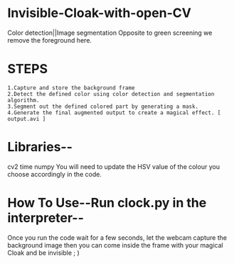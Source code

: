 # Invisible-Cloak-with-open-CV
Color detection||Image segmentation
Opposite to green screening we remove the foreground here.
# STEPS
    1.Capture and store the background frame
    2.Detect the defined color using color detection and segmentation algorithm.
    3.Segment out the defined colored part by generating a mask.
    4.Generate the final augmented output to create a magical effect. [ output.avi ]
# Libraries--
  cv2
  time
  numpy
 You will need to update the HSV value of the colour you choose accordingly in the code.
# How To Use--Run clock.py in the interpreter--
 Once you run the code wait for a few seconds, let the webcam capture the background image then you can come inside the frame with your magical Cloak and be invisible ; )

